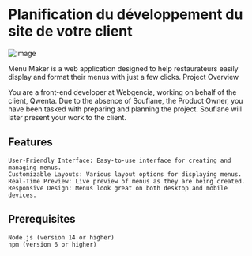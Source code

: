# Planification du développement du site de votre client

![image](https://github.com/Arno37/Menu_Maker/assets/140819974/239e4760-4791-41e4-9f6a-8a2f1c8c3b32)

Menu Maker is a web application designed to help restaurateurs easily display and format their menus with just a few clicks.
Project Overview

You are a front-end developer at Webgencia, working on behalf of the client, Qwenta. Due to the absence of Soufiane, the Product Owner, you have been tasked with preparing and planning the project. Soufiane will later present your work to the client.

## Features

    User-Friendly Interface: Easy-to-use interface for creating and managing menus.
    Customizable Layouts: Various layout options for displaying menus.
    Real-Time Preview: Live preview of menus as they are being created.
    Responsive Design: Menus look great on both desktop and mobile devices.

## Prerequisites

    Node.js (version 14 or higher)
    npm (version 6 or higher)
